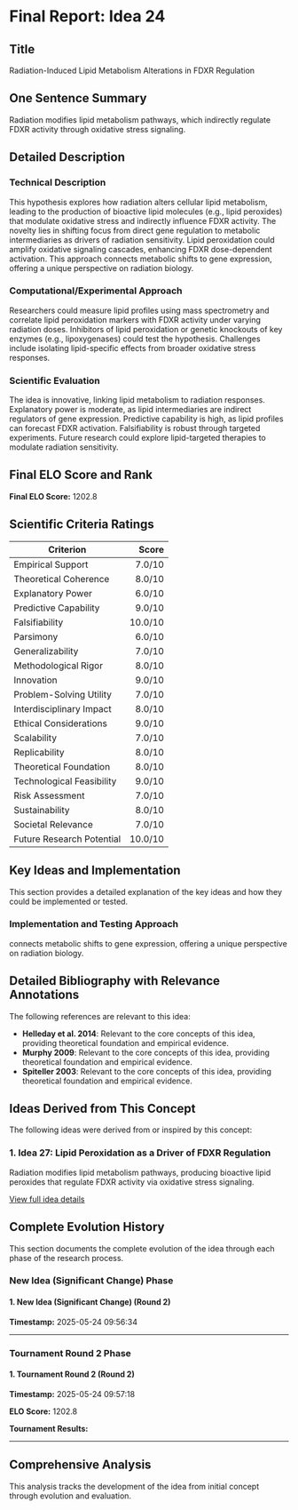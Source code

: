# Final Report: Idea 24

## Title

Radiation-Induced Lipid Metabolism Alterations in FDXR Regulation

## One Sentence Summary

Radiation modifies lipid metabolism pathways, which indirectly regulate FDXR activity through oxidative stress signaling.

## Detailed Description

### Technical Description

This hypothesis explores how radiation alters cellular lipid metabolism, leading to the production of bioactive lipid molecules (e.g., lipid peroxides) that modulate oxidative stress and indirectly influence FDXR activity. The novelty lies in shifting focus from direct gene regulation to metabolic intermediaries as drivers of radiation sensitivity. Lipid peroxidation could amplify oxidative signaling cascades, enhancing FDXR dose-dependent activation. This approach connects metabolic shifts to gene expression, offering a unique perspective on radiation biology.

### Computational/Experimental Approach

Researchers could measure lipid profiles using mass spectrometry and correlate lipid peroxidation markers with FDXR activity under varying radiation doses. Inhibitors of lipid peroxidation or genetic knockouts of key enzymes (e.g., lipoxygenases) could test the hypothesis. Challenges include isolating lipid-specific effects from broader oxidative stress responses.

### Scientific Evaluation

The idea is innovative, linking lipid metabolism to radiation responses. Explanatory power is moderate, as lipid intermediaries are indirect regulators of gene expression. Predictive capability is high, as lipid profiles can forecast FDXR activation. Falsifiability is robust through targeted experiments. Future research could explore lipid-targeted therapies to modulate radiation sensitivity.


## Final ELO Score and Rank

**Final ELO Score:** 1202.8

## Scientific Criteria Ratings

| Criterion | Score |
|---|---:|
| Empirical Support | 7.0/10 |
| Theoretical Coherence | 8.0/10 |
| Explanatory Power | 6.0/10 |
| Predictive Capability | 9.0/10 |
| Falsifiability | 10.0/10 |
| Parsimony | 6.0/10 |
| Generalizability | 7.0/10 |
| Methodological Rigor | 8.0/10 |
| Innovation | 9.0/10 |
| Problem-Solving Utility | 7.0/10 |
| Interdisciplinary Impact | 8.0/10 |
| Ethical Considerations | 9.0/10 |
| Scalability | 7.0/10 |
| Replicability | 8.0/10 |
| Theoretical Foundation | 8.0/10 |
| Technological Feasibility | 9.0/10 |
| Risk Assessment | 7.0/10 |
| Sustainability | 8.0/10 |
| Societal Relevance | 7.0/10 |
| Future Research Potential | 10.0/10 |

## Key Ideas and Implementation

This section provides a detailed explanation of the key ideas and how they could be implemented or tested.

### Implementation and Testing Approach

connects metabolic shifts to gene expression, offering a unique perspective on radiation biology.


## Detailed Bibliography with Relevance Annotations

The following references are relevant to this idea:

- **Helleday et al. 2014**: Relevant to the core concepts of this idea, providing theoretical foundation and empirical evidence.
- **Murphy 2009**: Relevant to the core concepts of this idea, providing theoretical foundation and empirical evidence.
- **Spiteller 2003**: Relevant to the core concepts of this idea, providing theoretical foundation and empirical evidence.

## Ideas Derived from This Concept

The following ideas were derived from or inspired by this concept:

### 1. Idea 27: Lipid Peroxidation as a Driver of FDXR Regulation

Radiation modifies lipid metabolism pathways, producing bioactive lipid peroxides that regulate FDXR activity via oxidative stress signaling.

[View full idea details](idea_27_final.md)

## Complete Evolution History

This section documents the complete evolution of the idea through each phase of the research process.

### New Idea (Significant Change) Phase

#### 1. New Idea (Significant Change) (Round 2)
**Timestamp:** 2025-05-24 09:56:34



---

### Tournament Round 2 Phase

#### 1. Tournament Round 2 (Round 2)
**Timestamp:** 2025-05-24 09:57:18

**ELO Score:** 1202.8

**Tournament Results:**



---

## Comprehensive Analysis

This analysis tracks the development of the idea from initial concept through evolution and evaluation.


